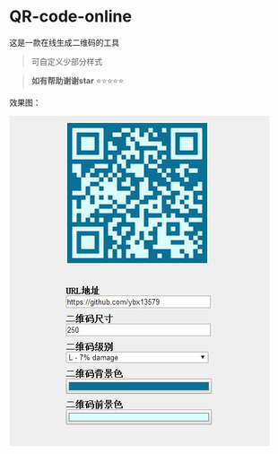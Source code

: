 # QR-code-online
这是一款在线生成二维码的工具

>可自定义少部分样式


> **如有帮助谢谢star**   :star::star::star::star::star:
 
 
 
 
 
 效果图：
 
 
 
 
 <img src="show.jpg" />

